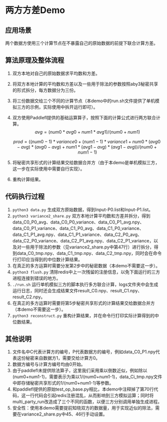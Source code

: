 # 两方方差Demo

## 应用场景

两个数据方使用三个计算节点在不暴露自己的原始数据的前提下联合计算方差。

## 算法原理及整体流程

1. 双方本地对自己的原始数据求平均数和方差。

2. 将双方本地计算的平均数和方差以及一些用于除法的参数按照aby3秘密共享的形式拆分，每方数据分为三份。

3. 将三份数据交给三个不同的计算节点（本demo中的run.sh文件提供了单机模拟三方的示例，实际使用中拆开运行即可）。

4. 双方使用Paddlefl提供的基础运算算子，按照下面的计算公式进行两方联合计算。
   $$
   avg = (num0*avg0+num1*avg1)/(num0+num1)
   $$

   $$
   prod = ((num0-1)*variance0+(num1-1)*variance1+num0*(avg0-avg)*(avg0-avg)+num1*(avg1-avg)*(avg1-avg))/(num0+num1-1)
   $$

5. 将秘密共享形式的计算结果交给数据合并方（由于本demo是单机模拟三方，这一步在实际使用中需要自行实现）。

6. 重构计算结果。

## 代码执行过程

1. `python3 data.py` 生成双方原始数据，得到Input-P0.list和Input-P1.list。
2. `python3 variance2_share.py` 双方本地计算平均数和方差并拆分，得到data_C0_P0_avg、data_C0_P0_variance、data_C0_P1_avg.npy、data_C0_P1_variance、data_C1_P0_avg、data_C1_P0_variance、data_C1_P1_avg.npy、data_C1_P1_variance、data_C2_P0_avg、data_C2_P0_variance、data_C2_P1_avg.npy、data_C2_P1_variance，以及对一些用于除法的参数（见variance2_share.py中第47行）进行拆分，得到data_C0_tmp.npy、data_C1_tmp.npy、data_C2_tmp.npy，同时会在命令行打印应当得到的中位数计算结果。
3. 在真正的多方运算时需要分发第2步中的秘密数据（本demo不需要这一步）。
4. `python3 flush.py` 清除redis中上一次残留的注册信息，以免下面运行的三方进程连接到错误的地方。
5. `./run.sh` 运行单机模拟三方的脚本执行多方联合计算，logs文件夹中会生成运行日志，同时还会生成结果文件result_C0.npy、result_C1.npy、result_C2.npy。
6. 在真正的多方运算时需要将第5步秘密共享形式的计算结果交给数据合并方（本demo不需要这一步）。
7. `python3 reconstruct.py` 重构计算结果，并在命令行打印实际计算得到的中位数结果。

## 其他说明

1. 文件名中C代表计算方的编号，P代表数据方的编号，例如data_C0_P1.npy代表这份秘密来自数据方1，需要交给计算方0。
2. 数据方编号与计算方编号均由0开始。
3. 由于paddlefl未提供除法算子，这里我们采用乘以倒数近似，例如除以(num0+num1-1)，需要表示为乘以1/(num0+num1-1)，data_Ci_tmp.npy文件中即存储秘密共享形式的1/(num0+num1-1)等参数。
4. 和paddlefl提供的原始test_op_base.py相比，本demo中注释掉了第70行代码，这一行代码会引起redis注册混乱，从而影响到三方模拟运算；同时将multi_party_run改造成了三个不同的函数，以便三方分别调用单独生成进程。
5. 安全性：使用本demo需要提前知晓双方的数据量，用于实现近似的除法，需要在variance2_share.py中45、46行手动设置。
